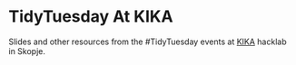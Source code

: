 # TidyTuesday At KIKA

Slides and other resources from the #TidyTuesday events at [KIKA](https://kika.spodeli.org) hacklab in Skopje.
